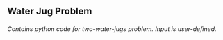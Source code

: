 ## Water Jug Problem

###### Contains python code for two-water-jugs problem. Input is user-defined.
